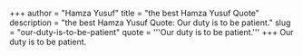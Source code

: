 +++
author = "Hamza Yusuf"
title = "the best Hamza Yusuf Quote"
description = "the best Hamza Yusuf Quote: Our duty is to be patient."
slug = "our-duty-is-to-be-patient"
quote = '''Our duty is to be patient.'''
+++
Our duty is to be patient.
